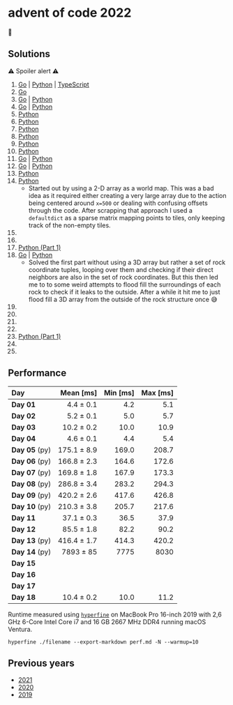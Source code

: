 # advent of code 2022

🎄

## Solutions

⚠️ Spoiler alert ⚠️

1. [Go](https://github.com/alex-schaaf/adventofcode2022/blob/main/day01/main.go) | [Python](https://github.com/alex-schaaf/adventofcode2022/blob/main/day01/main.py) | [TypeScript](https://github.com/alex-schaaf/adventofcode2022/blob/main/day01/main.ts)
2. [Go](https://github.com/alex-schaaf/adventofcode2022/blob/main/day02/main.go)
3. [Go](https://github.com/alex-schaaf/adventofcode2022/blob/main/day03/main.go) | [Python](https://github.com/alex-schaaf/adventofcode2022/blob/main/day03/main.py)
4. [Go](https://github.com/alex-schaaf/adventofcode2022/blob/main/day04/main.go) | [Python](https://github.com/alex-schaaf/adventofcode2022/blob/main/day04/main.py)
5. [Python](https://github.com/alex-schaaf/adventofcode2022/blob/main/day05/main.py)
6. [Python](https://github.com/alex-schaaf/adventofcode2022/blob/main/day06/main.py)
7. [Python](https://github.com/alex-schaaf/adventofcode2022/blob/main/day07/main.py)
8. [Python](https://github.com/alex-schaaf/adventofcode2022/blob/main/day08/main.py)
9. [Python](https://github.com/alex-schaaf/adventofcode2022/blob/main/day09/main.py)
10. [Python](https://github.com/alex-schaaf/adventofcode2022/blob/main/day10/main.py)
11. [Go](https://github.com/alex-schaaf/adventofcode2022/blob/main/day11/main.go) | [Python](https://github.com/alex-schaaf/adventofcode2022/blob/main/day11/main.py)
12. [Go](https://github.com/alex-schaaf/adventofcode2022/blob/main/day12/main.go) | [Python](https://github.com/alex-schaaf/adventofcode2022/blob/main/day12/main.py)
13. [Python](https://github.com/alex-schaaf/adventofcode2022/blob/main/day13/main.py)
14. [Python](https://github.com/alex-schaaf/adventofcode2022/blob/main/day14/main.py)
    - Started out by using a 2-D array as a world map. This was a bad idea as it
      required either creating a very large array due to the action being centered
      around `x=500` or dealing with confusing offsets through the code. After
      scrapping that approach I used a `defaultdict` as a sparse matrix mapping
      points to tiles, only keeping track of the non-empty tiles.
15.
16.
17. [Python (Part 1)](https://github.com/alex-schaaf/adventofcode2022/blob/main/day17/main.py)
18. [Go](https://github.com/alex-schaaf/adventofcode2022/blob/main/day18/main.go) | [Python](https://github.com/alex-schaaf/adventofcode2022/blob/main/day18/main.py)
    - Solved the first part without using a 3D array but rather a set of rock
      coordinate tuples, looping over them and checking if their direct
      neighbors are also in the set of rock coordinates. But this then led me to
      to some weird attempts to flood fill the surroundings of each rock to
      check if it leaks to the outside. After a while it hit me to just flood
      fill a 3D array from the outside of the rock structure once 😅
19.
20.
21.
22.
23. [Python (Part 1)](https://github.com/alex-schaaf/adventofcode2022/blob/main/day23/main.py)
24.
25.

## Performance

| Day             |   Mean [ms] | Min [ms] | Max [ms] |
| :-------------- | ----------: | -------: | -------: |
| **Day 01**      |   4.4 ± 0.1 |      4.2 |      5.1 |
| **Day 02**      |   5.2 ± 0.1 |      5.0 |      5.7 |
| **Day 03**      |  10.2 ± 0.2 |     10.0 |     10.9 |
| **Day 04**      |   4.6 ± 0.1 |      4.4 |      5.4 |
| **Day 05** (py) | 175.1 ± 8.9 |    169.0 |    208.7 |
| **Day 06** (py) | 166.8 ± 2.3 |    164.6 |    172.6 |
| **Day 07** (py) | 169.8 ± 1.8 |    167.9 |    173.3 |
| **Day 08** (py) | 286.8 ± 3.4 |    283.2 |    294.3 |
| **Day 09** (py) | 420.2 ± 2.6 |    417.6 |    426.8 |
| **Day 10** (py) | 210.3 ± 3.8 |    205.7 |    217.6 |
| **Day 11**      |  37.1 ± 0.3 |     36.5 |     37.9 |
| **Day 12**      |  85.5 ± 1.8 |     82.2 |     90.2 |
| **Day 13** (py) | 416.4 ± 1.7 |    414.3 |    420.2 |
| **Day 14** (py) |   7893 ± 85 |     7775 |     8030 |
| **Day 15**      |             |          |          |
| **Day 16**      |             |          |          |
| **Day 17**      |             |          |          |
| **Day 18**      |  10.4 ± 0.2 |     10.0 |     11.2 |

Runtime measured using [`hyperfine`](https://github.com/sharkdp/hyperfine) on
MacBook Pro 16-inch 2019 with 2,6 GHz 6-Core Intel Core i7 and 16 GB 2667 MHz
DDR4 running macOS Ventura.

```
hyperfine ./filename --export-markdown perf.md -N --warmup=10
```

## Previous years

- [2021](https://github.com/alex-schaaf/adventofcode2021)
- [2020](https://github.com/alex-schaaf/adventofcode2020)
- [2019](https://github.com/alex-schaaf/adventofcode2019)
